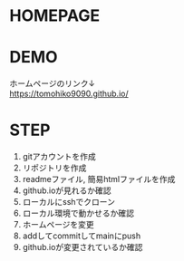 # HOMEPAGE

# DEMO
ホームページのリンク↓  
https://tomohiko9090.github.io/

# STEP

1. gitアカウントを作成
2. リポジトリを作成
3. readmeファイル, 簡易htmlファイルを作成
4. github.ioが見れるか確認
5. ローカルにsshでクローン
6. ローカル環境で動かせるか確認
7. ホームページを変更
8. addしてcommitしてmainにpush
9. github.ioが変更されているか確認
